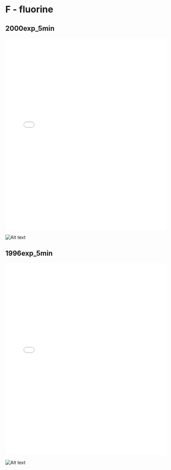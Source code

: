 # F - fluorine

## 2000exp_5min

<iframe src="../../html/F_2000exp_5min.html" width="100%" height="600px" frameborder="0"></iframe>

![Alt text](F_2000exp_5min.png)

## 1996exp_5min

<iframe src="../../html/F_1996exp_5min.html" width="100%" height="600px" frameborder="0"></iframe>

![Alt text](F_1996exp_5min.png)

